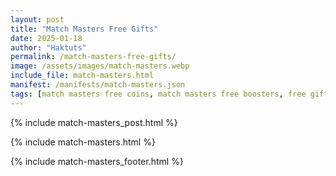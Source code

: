 ```yaml
---
layout: post
title: "Match Masters Free Gifts"
date: 2025-01-18
author: "Haktuts"
permalink: /match-masters-free-gifts/
image: /assets/images/match-masters.webp
include_file: match-masters.html
manifest: /manifests/match-masters.json
tags: [match masters free coins, match masters free boosters, free gifts match masters, match master rewards]
---
```


{% include match-masters_post.html %}

{% include match-masters.html %}

{% include match-masters_footer.html %}

